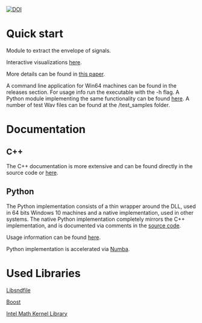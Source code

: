 [![DOI](https://zenodo.org/badge/297107471.svg)](https://zenodo.org/badge/latestdoi/297107471)

# Quick start

Module to extract the envelope of signals.

Interactive visualizations [here](https://envelope.netlify.app/).

More details can be found in [this paper](https://doi.org/10.1016/j.dsp.2021.103229).

A command line application for Win64 machines can be found in the releases section. For usage info run the executable
with the -h flag.
A Python module implementing the same functionality can be found [here](https://pypi.org/project/signal-envelope/).
A number of test Wav files can be found at the /test_samples folder.

# Documentation

## C++

The C++ documentation is more extensive and can be found directly in the source code
or [here](https://tesserato.github.io/envelope/html/index.html).

## Python

The Python implementation consists of a thin wrapper around the DLL, used in 64 bits Windows 10 machines and a native
implementation, used in other systems. The native Python implementation completely mirrors the C++ implementation, and
is documented via comments in
the [source code](https://github.com/tesserato/envelope/blob/master/signal_envelope/envelope.py).

Usage information can be found [here](https://pypi.org/project/signal-envelope/).

Python implementation is accelerated via [Numba](https://pypi.org/project/numba/).

# Used Libraries

[Libsndfile](http://www.mega-nerd.com/libsndfile/)

[Boost](https://www.boost.org/)

[Intel Math Kernel Library](https://software.intel.com/content/www/us/en/develop/tools/oneapi/components/onemkl.html#gs.9syxj0)